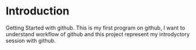 # Introduction
Getting Started with github.
This is my first program on github, I want to understand workflow of github and this project represent my introdyctory session with github. 
